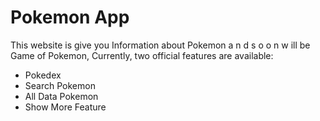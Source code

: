 # Pokemon App

This website is give you Information about Pokemon a n d s o o n w ill be Game of Pokemon,
Currently, two official features are available:

- Pokedex
- Search Pokemon
- All Data Pokemon
- Show More Feature
